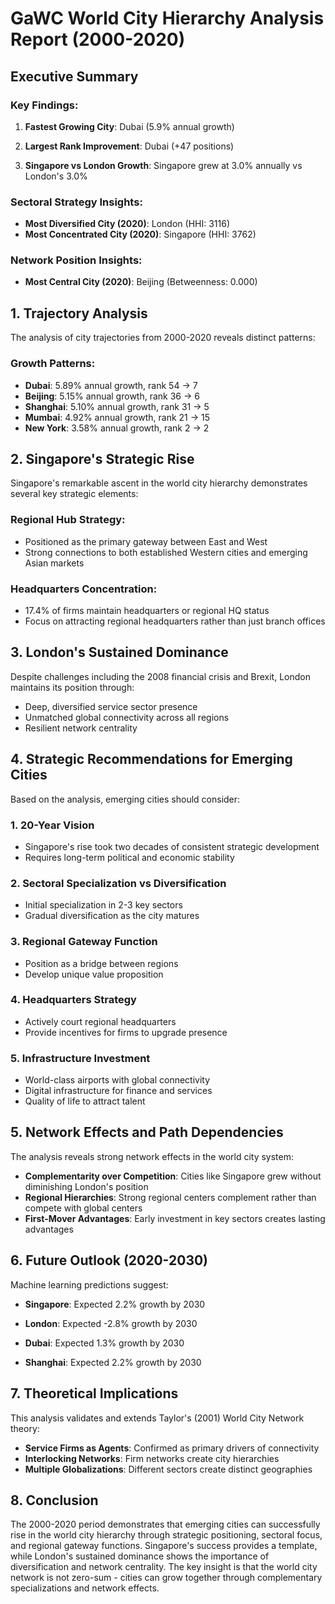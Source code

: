 # GaWC World City Hierarchy Analysis Report (2000-2020)

## Executive Summary

### Key Findings:

1. **Fastest Growing City**: Dubai (5.9% annual growth)
2. **Largest Rank Improvement**: Dubai (+47 positions)

3. **Singapore vs London Growth**: Singapore grew at 3.0% annually vs London's 3.0%

### Sectoral Strategy Insights:

- **Most Diversified City (2020)**: London (HHI: 3116)
- **Most Concentrated City (2020)**: Singapore (HHI: 3762)

### Network Position Insights:

- **Most Central City (2020)**: Beijing (Betweenness: 0.000)

## 1. Trajectory Analysis

The analysis of city trajectories from 2000-2020 reveals distinct patterns:

### Growth Patterns:
- **Dubai**: 5.89% annual growth, rank 54 → 7
- **Beijing**: 5.15% annual growth, rank 36 → 6
- **Shanghai**: 5.10% annual growth, rank 31 → 5
- **Mumbai**: 4.92% annual growth, rank 21 → 15
- **New York**: 3.58% annual growth, rank 2 → 2

## 2. Singapore's Strategic Rise

Singapore's remarkable ascent in the world city hierarchy demonstrates several key strategic elements:

### Regional Hub Strategy:
- Positioned as the primary gateway between East and West
- Strong connections to both established Western cities and emerging Asian markets

### Headquarters Concentration:
- 17.4% of firms maintain headquarters or regional HQ status
- Focus on attracting regional headquarters rather than just branch offices

## 3. London's Sustained Dominance

Despite challenges including the 2008 financial crisis and Brexit, London maintains its position through:

- Deep, diversified service sector presence
- Unmatched global connectivity across all regions
- Resilient network centrality

## 4. Strategic Recommendations for Emerging Cities


Based on the analysis, emerging cities should consider:

### 1. **20-Year Vision**
- Singapore's rise took two decades of consistent strategic development
- Requires long-term political and economic stability

### 2. **Sectoral Specialization vs Diversification**
- Initial specialization in 2-3 key sectors
- Gradual diversification as the city matures

### 3. **Regional Gateway Function**
- Position as a bridge between regions
- Develop unique value proposition

### 4. **Headquarters Strategy**
- Actively court regional headquarters
- Provide incentives for firms to upgrade presence

### 5. **Infrastructure Investment**
- World-class airports with global connectivity
- Digital infrastructure for finance and services
- Quality of life to attract talent

## 5. Network Effects and Path Dependencies


The analysis reveals strong network effects in the world city system:

- **Complementarity over Competition**: Cities like Singapore grew without diminishing London's position
- **Regional Hierarchies**: Strong regional centers complement rather than compete with global centers
- **First-Mover Advantages**: Early investment in key sectors creates lasting advantages

## 6. Future Outlook (2020-2030)


Machine learning predictions suggest:

- **Singapore**: Expected 2.2% growth by 2030

- **London**: Expected -2.8% growth by 2030

- **Dubai**: Expected 1.3% growth by 2030

- **Shanghai**: Expected 2.2% growth by 2030

## 7. Theoretical Implications


This analysis validates and extends Taylor's (2001) World City Network theory:

- **Service Firms as Agents**: Confirmed as primary drivers of connectivity
- **Interlocking Networks**: Firm networks create city hierarchies
- **Multiple Globalizations**: Different sectors create distinct geographies

## 8. Conclusion


The 2000-2020 period demonstrates that emerging cities can successfully rise in the world city hierarchy through strategic positioning, sectoral focus, and regional gateway functions. Singapore's success provides a template, while London's sustained dominance shows the importance of diversification and network centrality. The key insight is that the world city network is not zero-sum - cities can grow together through complementary specializations and network effects.